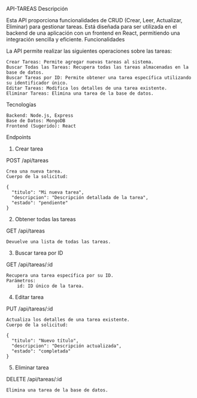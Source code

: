 API-TAREAS
Descripción

Esta API proporciona funcionalidades de CRUD (Crear, Leer, Actualizar, Eliminar) para gestionar tareas. Está diseñada para ser utilizada en el backend de una aplicación con un frontend en React, permitiendo una integración sencilla y eficiente.
Funcionalidades

La API permite realizar las siguientes operaciones sobre las tareas:

    Crear Tareas: Permite agregar nuevas tareas al sistema.
    Buscar Todas las Tareas: Recupera todas las tareas almacenadas en la base de datos.
    Buscar Tareas por ID: Permite obtener una tarea específica utilizando su identificador único.
    Editar Tareas: Modifica los detalles de una tarea existente.
    Eliminar Tareas: Elimina una tarea de la base de datos.

Tecnologías

    Backend: Node.js, Express
    Base de Datos: MongoDB
    Frontend (Sugerido): React

Endpoints
1. Crear tarea

POST /api/tareas

    Crea una nueva tarea.
    Cuerpo de la solicitud:

    {
      "titulo": "Mi nueva tarea",
      "descripcion": "Descripción detallada de la tarea",
      "estado": "pendiente"
    }

2. Obtener todas las tareas

GET /api/tareas

    Devuelve una lista de todas las tareas.

3. Buscar tarea por ID

GET /api/tareas/:id

    Recupera una tarea específica por su ID.
    Parámetros:
        id: ID único de la tarea.

4. Editar tarea

PUT /api/tareas/:id

    Actualiza los detalles de una tarea existente.
    Cuerpo de la solicitud:

    {
      "titulo": "Nuevo título",
      "descripcion": "Descripción actualizada",
      "estado": "completada"
    }

5. Eliminar tarea

DELETE /api/tareas/:id

    Elimina una tarea de la base de datos.
